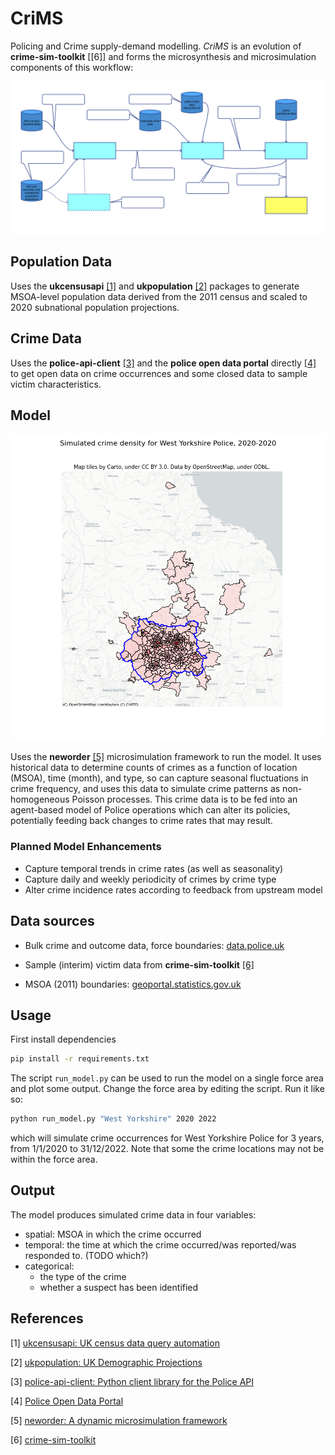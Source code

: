 # CriMS

Policing and Crime supply-demand modelling. *CriMS* is an evolution of **crime-sim-toolkit** [[6]] and forms the microsynthesis and microsimulation components of this workflow:

![workflow](./doc/workflow.svg)

## Population Data

Uses the **ukcensusapi** [[1]](#references) and **ukpopulation** [[2]](#references) packages to generate MSOA-level population data derived from the 2011 census and scaled to 2020 subnational population projections.

## Crime Data

Uses the **police-api-client** [[3]](#references) and the **police open data portal** directly [[4]](#references)  to get open data on crime occurrences and some closed data to sample victim characteristics.

## Model

![sample visualisation](./doc/wy2020.png)

Uses the **neworder** [[5]](#references) microsimulation framework to run the model. It uses historical data to determine counts of crimes as a function of location (MSOA), time (month), and type, so can capture seasonal fluctuations in crime frequency, and uses this data to simulate crime patterns as non-homogeneous Poisson processes. This crime data is to be fed into an agent-based model of Police operations which can alter its policies, potentially feeding back changes to crime rates that may result.

### Planned Model Enhancements

- Capture temporal trends in crime rates (as well as seasonality)
- Capture daily and weekly periodicity of crimes by crime type
- Alter crime incidence rates according to feedback from upstream model

## Data sources

- Bulk crime and outcome data, force boundaries: [data.police.uk](<https://data.police.uk>)

- Sample (interim) victim data from **crime-sim-toolkit** [[6]](#references)

- MSOA (2011) boundaries: [geoportal.statistics.gov.uk](<https://geoportal.statistics.gov.uk/datasets/middle-layer-super-output-areas-december-2011-ew-bsc-v2>)

## Usage

First install dependencies

```bash
pip install -r requirements.txt
```

The script `run_model.py` can be used to run the model on a single force area and plot some output. Change the force area by editing the script. Run it like so:

```bash
python run_model.py "West Yorkshire" 2020 2022
```

which will simulate crime occurrences for West Yorkshire Police for 3 years, from 1/1/2020 to 31/12/2022. Note that some the crime locations may not be within the force area.

## Output

The model produces simulated crime data in four variables:

- spatial: MSOA in which the crime occurred
- temporal: the time at which the crime occurred/was reported/was responded to. (TODO which?)
- categorical:
  - the type of the crime
  - whether a suspect has been identified

## References

[1] [ukcensusapi: UK census data query automation](<https://pypi.org/project/ukcensusapi/>)

[2] [ukpopulation: UK Demographic Projections](<https://pypi.org/project/ukpopulation/>)

[3] [police-api-client: Python client library for the Police API](<https://pypi.org/project/police-api-client/>)

[4] [Police Open Data Portal](<https://data.police.uk/>)

<!--[4] [humanleague: Microsynthesis using quasirandom sampling and/or IPF](<https://pypi.org/project/humanleague/>)-->

[5] [neworder: A dynamic microsimulation framework](<https://neworder.readthedocs.io>)

[6] [crime-sim-toolkit](<https://github.com/M-O-P-D/crime_sim_toolkit>)